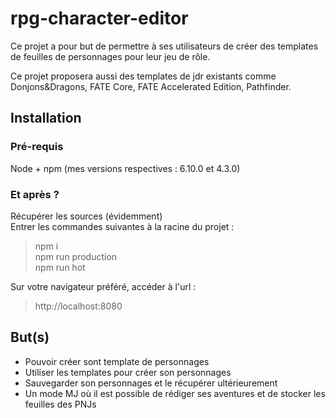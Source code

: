 # rpg-character-editor
Ce projet a pour but de permettre à ses utilisateurs de créer des templates de feuilles de personnages pour leur jeu de rôle.

Ce projet proposera aussi des templates de jdr existants comme Donjons&Dragons, FATE Core, FATE Accelerated Edition, Pathfinder.

## Installation

### Pré-requis
Node + npm (mes versions respectives : 6.10.0 et 4.3.0)

### Et après ?
Récupérer les sources (évidemment) <br/>
Entrer les commandes suivantes à la racine du projet :
> npm i <br/>
  npm run production <br/>
  npm run hot

Sur votre navigateur préféré, accéder à l'url :
> http://localhost:8080

## But(s)
- Pouvoir créer sont template de personnages
- Utiliser les templates pour créer son personnages
- Sauvegarder son personnages et le récupérer ultérieurement
- Un mode MJ où il est possible de rédiger ses aventures et de stocker les feuilles des PNJs
